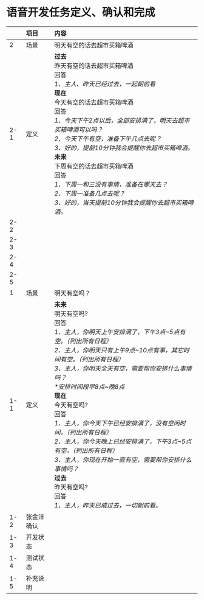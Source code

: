 # 语音开发任务定义、确认和完成

|   | 项目 | 内容 |
|---|:-----|:---|
| 2 | 场景 | 明天有空的话去超市买箱啤酒 |
| 2-1 | 定义 | **过去**<br/>昨天有空的话去超市买箱啤酒<br/>回答<br/>*1、主人、昨天已经过去，一起朝前看*<br/>**现在**<br/>今天有空的话去超市买箱啤酒<br/>回答<br/>*1、今天下午2点以后，全部安排满了，明天去超市买箱啤酒可以吗？<br/>2、今天下午有空，准备下午几点去呢？<br/>3、好的，提前10分钟我会提醒你去超市买箱啤酒。*<br/>**未来**<br/>下周有空的话去超市买箱啤酒<br/>回答<br/>*1、下周一和三没有事情，准备在哪天去？<br/>2、下周一准备几点去呢？<br/>3、好的，当天提前10分钟我会提醒你去超市买箱啤酒。* |
| 2-2 |  |  |
| 2-3 |  |  |
| 2-4 |  |  |
| 2-5 |  |  |
|1|场景|明天有空吗？|
|1-1|定义| __未来__<br/>明天有空吗?<br/>回答<br/>*1、主人，你明天上午安排满了，下午3点\~5点有空。（列出所有日程）<br/>2、主人，你明天只有上午9点\~10点有事，其它时间有空。（列出所有日程）<br/>3、主人，你明天全天有空，需要帮你安排什么事情吗？<br/>\*安排时间段早8点\~晚8点*<br/> __现在__<br/>今天有空吗?<br/>回答<br/> *1、主人，你今天下午已经安排满了，没有空闲时间。（列出所有日程）<br/>2、主人，你今天晚上已经安排满了，下午3点~5点有空。（列出所有日程）<br/>3、主人，你现在开始一直有空，需要帮你安排什么事情吗？* <br/> __过去__<br/>昨天有空吗?<br/>回答<br/>*1、主人，昨天已成过去，一切朝前看。* |
|1-2|张金洋确认||
|1-3|开发状态||
|1-4|测试状态||
|1-5|补充说明||
